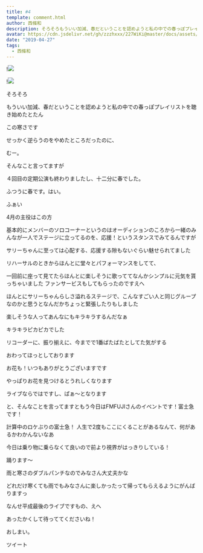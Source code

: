 ```yaml
---
title: #4
template: comment.html
author: 西條和
description: そろそろもういい加減、春だということを認めようと私の中での春っぽプレイリストを聴き始めたとたんこの寒さです...
avatar: https://cdn.jsdelivr.net/gh/zzzhxxx/227WiKi@master/docs/assets/photo/avatar/nagomi.jpg
date: "2019-04-27"
tags:
  - 西條和
---
```


!![](https://cdn.jsdelivr.net/gh/227WiKi/227WiKi-image@master/blog-image/nagomi-2019-04-27_1.jpg)

!![](https://cdn.jsdelivr.net/gh/227WiKi/227WiKi-image@master/blog-image/nagomi-2019-04-27_2.jpg)















そろそろ












もういい加減、春だということを認めようと私の中での春っぽプレイリストを聴き始めたとたん












この寒さです













せっかく逆らうのをやめたところだったのに、















むー。















そんなこと言ってますが









４回目の定期公演も終わりましたし、十二分に春でした。













ふつうに春です。はい。




















ふぁい









4月の主役はこの方









基本的にメンバーのソロコーナーというのはオーディションのころから一緒のみんなが一人でステージに立ってるのを、応援！というスタンスでみてるんですが








サリーちゃんに至っては心配する、応援する隙もないぐらい魅せられてました







リハーサルのときからほんとに堂々とパフォーマンスをしてて、



一回前に座って見てたらほんとに楽しそうに歌っててなんかシンプルに元気を貰っちゃいました
ファンサービスもしてもらったのですえへ











ほんとにサリーちゃんらしさ溢れるステージで、こんなすごい人と同じグループなのかと思うとなんだかちょっと緊張したりもしました












楽しそうな人ってあんなにもキラキラするんだなぁ












キラキラピカピカでした














リコーダーに、振り揃えに、今までで1番ばたばたとしてた気がする











おわってほっとしております


















お花も！いつもありがとうございますです











やっぱりお花を見つけるとうれしくなります










ライブならではですし、ぱぁ〜となります
















と、そんなことを言ってますともう今日はFMFUJIさんのイベントです！富士急です！












計算中のロケぶりの富士急！
人生で2度もここにくることがあるなんて、何があるかわかんないなあ













今日は乗り物に乗らなくて良いので前より視界がはっきりしている！









踊ります〜















雨と寒さのダブルパンチなのでみなさん大丈夫かな













どれだけ寒くても雨でもみなさんに楽しかったって帰ってもらえるようにがんばりますっ














なんせ平成最後のライブですもの、えへ












あったかくして待っててくださいね！













おしまい。


ツイート




